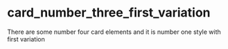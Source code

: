 # card_number_three_first_variation
There are some number four
card elements and it is number one style with first variation

